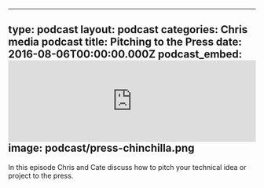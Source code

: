  - --
type: podcast
layout: podcast
categories: Chris media podcast
title: Pitching to the Press
date: 2016-08-06T00:00:00.000Z
podcast_embed: <iframe width="100%" height="166" scrolling="no" frameborder="no" src="https://w.soundcloud.com/player/?url=https%3A//api.soundcloud.com/tracks/277094731&amp;color=ff5500&amp;auto_play=false&amp;hide_related=false&amp;show_comments=true&amp;show_user=true&amp;show_reposts=false"></iframe>
image: podcast/press-chinchilla.png
---

In this episode Chris and Cate discuss how to pitch your technical idea or project to the press.
